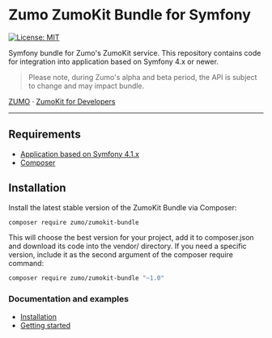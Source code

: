 # Zumo ZumoKit Bundle for Symfony

[![License: MIT](https://img.shields.io/badge/License-MIT-blue?style=flat-square)](LICENSE)

Symfony bundle for Zumo's ZumoKit service. This repository contains code for integration into application based on Symfony 4.x or newer.

> Please note, during Zumo's alpha and beta period, the API is subject to change and may impact bundle.

[ZUMO](https://zumo.money/) · [ZumoKit for Developers](https://developers.zumo.money/)

--------

## Requirements

- [Application based on Symfony 4.1.x](https://symfony.com/)
- [Composer](https://getcomposer.org/)

## Installation

Install the latest stable version of the ZumoKit Bundle via Composer:

```bash
composer require zumo/zumokit-bundle
```

This will choose the best version for your project, add it to composer.json and download its code into the vendor/ directory. If you need a specific version, include it as the second argument of the composer require command:

```bash
composer require zumo/zumokit-bundle "~1.0"
```

### Documentation and examples

- [Installation](Resources/doc/installation.md)
- [Getting started](Resources/doc/getting-started.md)
